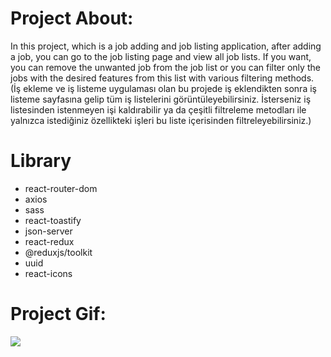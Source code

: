 # Project About:

In this project, which is a job adding and job listing application, after adding a job, you can go to the job listing page and view all job lists. If you want, you can remove the unwanted job from the job list or you can filter only the jobs with the desired features from this list with various filtering methods.
(İş ekleme ve iş listeme uygulaması olan bu projede iş eklendikten sonra iş listeme sayfasına gelip tüm iş listelerini görüntüleyebilirsiniz. İsterseniz iş listesinden istenmeyen işi kaldırabilir ya da çeşitli filtreleme metodları ile yalnızca istediğiniz özellikteki işleri bu liste içerisinden filtreleyebilirsiniz.)


# Library

- react-router-dom
- axios
- sass
- react-toastify
- json-server
- react-redux
- @reduxjs/toolkit
- uuid
- react-icons

# Project Gif:

<img src="./public/JobApp.gif" >